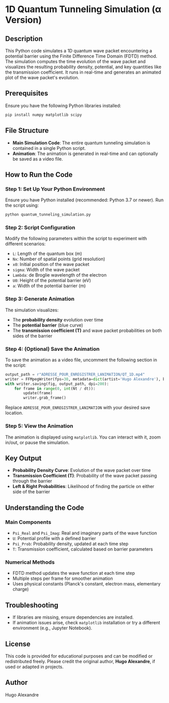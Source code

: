 # 1D Quantum Tunneling Simulation (α Version)

## Description
This Python code simulates a 1D quantum wave packet encountering a potential barrier using the Finite Difference Time Domain (FDTD) method. The simulation computes the time evolution of the wave packet and visualizes the resulting probability density, potential, and key quantities like the transmission coefficient. It runs in real-time and generates an animated plot of the wave packet's evolution.

## Prerequisites
Ensure you have the following Python libraries installed:
```bash
pip install numpy matplotlib scipy
```

## File Structure
- **Main Simulation Code**: The entire quantum tunneling simulation is contained in a single Python script.
- **Animation**: The animation is generated in real-time and can optionally be saved as a video file.

## How to Run the Code

### Step 1: Set Up Your Python Environment
Ensure you have Python installed (recommended: Python 3.7 or newer). Run the script using:
```bash
python quantum_tunneling_simulation.py
```

### Step 2: Script Configuration
Modify the following parameters within the script to experiment with different scenarios:
- `L`: Length of the quantum box (m)
- `Nx`: Number of spatial points (grid resolution)
- `x0`: Initial position of the wave packet
- `sigma`: Width of the wave packet
- `Lambda`: de Broglie wavelength of the electron
- `U0`: Height of the potential barrier (eV)
- `a`: Width of the potential barrier (m)

### Step 3: Generate Animation
The simulation visualizes:
- The **probability density** evolution over time
- The **potential barrier** (blue curve)
- The **transmission coefficient (T)** and wave packet probabilities on both sides of the barrier

### Step 4: (Optional) Save the Animation
To save the animation as a video file, uncomment the following section in the script:
```python
output_path = r"ADRESSE_POUR_ENREGISTRER_LANIMATION/QT_1D.mp4"
writer = FFMpegWriter(fps=30, metadata=dict(artist='Hugo Alexandre'), bitrate=1800)
with writer.saving(fig, output_path, dpi=200):
    for frame in range(0, int(Nt / dt)):
        update(frame)
        writer.grab_frame()
```
Replace `ADRESSE_POUR_ENREGISTRER_LANIMATION` with your desired save location.

### Step 5: View the Animation
The animation is displayed using `matplotlib`. You can interact with it, zoom in/out, or pause the simulation.

## Key Output
- **Probability Density Curve**: Evolution of the wave packet over time
- **Transmission Coefficient (T)**: Probability of the wave packet passing through the barrier
- **Left & Right Probabilities**: Likelihood of finding the particle on either side of the barrier

## Understanding the Code
### Main Components
- `Psi_Real` and `Psi_Imag`: Real and imaginary parts of the wave function
- `U`: Potential profile with a defined barrier
- `Psi_Prob`: Probability density, updated at each time step
- `T`: Transmission coefficient, calculated based on barrier parameters

### Numerical Methods
- FDTD method updates the wave function at each time step
- Multiple steps per frame for smoother animation
- Uses physical constants (Planck's constant, electron mass, elementary charge)

## Troubleshooting
- If libraries are missing, ensure dependencies are installed.
- If animation issues arise, check `matplotlib` installation or try a different environment (e.g., Jupyter Notebook).

## License
This code is provided for educational purposes and can be modified or redistributed freely. Please credit the original author, **Hugo Alexandre**, if used or adapted in projects.

## Author
Hugo Alexandre

